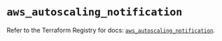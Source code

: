 # `aws_autoscaling_notification`

Refer to the Terraform Registry for docs: [`aws_autoscaling_notification`](https://registry.terraform.io/providers/hashicorp/aws/5.77.0/docs/resources/autoscaling_notification).
